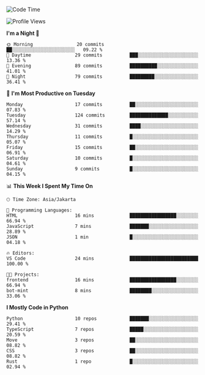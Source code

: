 <!--START_SECTION:waka-->
![Code Time](http://img.shields.io/badge/Code%20Time-1%2C700%20hrs%2034%20mins-blue)

![Profile Views](http://img.shields.io/badge/Profile%20Views-0-blue)

**I'm a Night 🦉** 

```text
🌞 Morning                20 commits          ██░░░░░░░░░░░░░░░░░░░░░░░   09.22 % 
🌆 Daytime                29 commits          ███░░░░░░░░░░░░░░░░░░░░░░   13.36 % 
🌃 Evening                89 commits          ██████████░░░░░░░░░░░░░░░   41.01 % 
🌙 Night                  79 commits          █████████░░░░░░░░░░░░░░░░   36.41 % 
```
📅 **I'm Most Productive on Tuesday** 

```text
Monday                   17 commits          ██░░░░░░░░░░░░░░░░░░░░░░░   07.83 % 
Tuesday                  124 commits         ██████████████░░░░░░░░░░░   57.14 % 
Wednesday                31 commits          ████░░░░░░░░░░░░░░░░░░░░░   14.29 % 
Thursday                 11 commits          █░░░░░░░░░░░░░░░░░░░░░░░░   05.07 % 
Friday                   15 commits          ██░░░░░░░░░░░░░░░░░░░░░░░   06.91 % 
Saturday                 10 commits          █░░░░░░░░░░░░░░░░░░░░░░░░   04.61 % 
Sunday                   9 commits           █░░░░░░░░░░░░░░░░░░░░░░░░   04.15 % 
```


📊 **This Week I Spent My Time On** 

```text
🕑︎ Time Zone: Asia/Jakarta

💬 Programming Languages: 
HTML                     16 mins             █████████████████░░░░░░░░   66.94 % 
JavaScript               7 mins              ███████░░░░░░░░░░░░░░░░░░   28.89 % 
JSON                     1 min               █░░░░░░░░░░░░░░░░░░░░░░░░   04.18 % 

🔥 Editors: 
VS Code                  24 mins             █████████████████████████   100.00 % 

🐱‍💻 Projects: 
frontend                 16 mins             █████████████████░░░░░░░░   66.94 % 
bot-mint                 8 mins              ████████░░░░░░░░░░░░░░░░░   33.06 % 
```

**I Mostly Code in Python** 

```text
Python                   10 repos            ███████░░░░░░░░░░░░░░░░░░   29.41 % 
TypeScript               7 repos             █████░░░░░░░░░░░░░░░░░░░░   20.59 % 
Move                     3 repos             ██░░░░░░░░░░░░░░░░░░░░░░░   08.82 % 
CSS                      3 repos             ██░░░░░░░░░░░░░░░░░░░░░░░   08.82 % 
Rust                     1 repo              █░░░░░░░░░░░░░░░░░░░░░░░░   02.94 % 
```




<!--END_SECTION:waka-->
